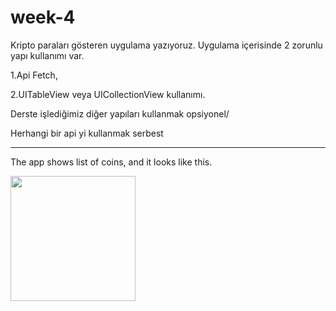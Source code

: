 # week-4


Kripto paraları gösteren uygulama yazıyoruz. Uygulama içerisinde 2 zorunlu yapı kullanımı var.

1.Api Fetch,  

2.UITableView veya UICollectionView kullanımı. 

Derste işlediğimiz diğer yapıları kullanmak opsiyonel/

Herhangi bir api yi kullanmak serbest

---------------------------------------------------

The app shows list of coins, and it looks like this.


<img src="https://user-images.githubusercontent.com/3129441/173830858-5d12f025-4c4d-46ce-b44c-bd5ef253e4e6.png" width="200">
